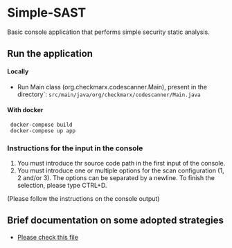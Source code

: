 # Simple-SAST

Basic console application that performs simple security static analysis.


## Run the application

#### Locally

- Run Main class (org.checkmarx.codescanner.Main), present in the directory`: ``src/main/java/org/checkmarx/codescanner/Main.java``

#### With docker

```
 docker-compose build
 docker-compose up app
```

### Instructions for the input in the console

1) You must introduce thr source code path  in the first input of the console.
2) You must introduce one or multiple options for the scan configuration (1, 2 and/or 3). The options can be separated by a newline. To finish the selection, please type CTRL+D.

(Please follow the instructions on the console output)

## Brief documentation on some adopted strategies

- [Please check this file](./notes.md)